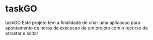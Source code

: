 # taskGO
taskGO
Este projeto tem a finalidade de criar uma aplicacao para apontamento de horas de execucao de um projeto com o recurso de arrastar e soltar
